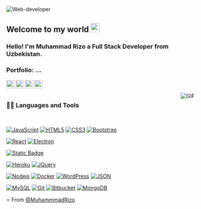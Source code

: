 ![Web-developer](https://github.com/user-attachments/assets/0c3a3ed1-f6fc-4ea8-be62-b0ed1246c12b)

    
## Welcome to my world <img src="https://github.com/TheDudeThatCode/TheDudeThatCode/blob/master/Assets/Earth.gif" width="24px">

### Hello! I'm Muhammad Rizo a Full Stack Developer from Uzbekistan.

### Portfolio: ...

<a href="https://x.com/odilovmuhamm52">
  <img align="left" alt="Muhammad Rizo | Twitter" width="22px" src="https://cdn.jsdelivr.net/npm/simple-icons@v3/icons/twitter.svg" />
</a>
<a href="https://www.linkedin.com/in/muhammad-rizo-56686a261/">
  <img align="left" alt="Muhammad Rizo" width="22px" src="https://cdn.jsdelivr.net/npm/simple-icons@v3/icons/linkedin.svg" />
</a>
<a href="https://www.facebook.com/profile.php?id=100090876400461">
  <img align="left" alt="Muhammad Rizo" width="22px" src="https://cdn.jsdelivr.net/npm/simple-icons@v3/icons/facebook.svg" />
</a>
<a href="https://www.instagram.com/rizo_adilov/">
  <img align="left" alt="Muhammad Rizo" width="22px" src="https://cdn.jsdelivr.net/npm/simple-icons@13.16.0/icons/instagram.svg" />
</a>

<br />
<br />

  <img align="right" alt="GIF" src="https://media.giphy.com/media/836HiJc7pgzy8iNXCn/giphy.gif" />
  
### 👨‍💻 Languages and Tools

<br />

[![JavaScript](https://img.shields.io/badge/-JavaScript-black?style=flat&logo=javascript&link=https://github.com/MuhammmadRizo)](https://github.com/MuhammmadRizo) 
[![HTML5](https://img.shields.io/badge/-HTML5-E34F26?style=flat&logo=html5&logoColor=white&link=https://github.com/MuhammmadRizo)](https://github.com/MuhammmadRizo) 
[![CSS3](https://img.shields.io/badge/-CSS3-1572B6?style=flat&logo=css3&link=https://github.com/MuhammmadRizo)](https://github.com/MuhammmadRizo) 
[![Bootstrap](https://img.shields.io/badge/-Bootstrap-563D7C?style=flat&logo=bootstrap&link=https://github.com/MuhammmadRizo)](https://github.com/MuhammmadRizo) 

[![React](https://img.shields.io/badge/-React-black?style=flat&logo=react&link=https://github.com/MuhammmadRizo)](https://github.com/MuhammmadRizo) 
[![Electron](https://img.shields.io/badge/-Electron-gray?style=flat&logo=electron&link=https://github.com/MuhammmadRizo)](https://github.com/MuhammmadRizo) 

[![Static Badge](https://img.shields.io/badge/Python-black?style=flat&logo=python&logoColor=white&logoSize=20px&link=https://github.com/MuhammmadRizo)](https://github.com/MuhammmadRizo)

[![Heroku](https://img.shields.io/badge/-Heroku-gray?style=flat&logo=heroku&link=https://github.com/MuhammmadRizo)](https://github.com/MuhammmadRizo) 
[![JQuery](https://img.shields.io/badge/-JQuery-blue?style=flat&logo=jquery&link=https://github.com/MuhammmadRizo)](https://github.com/MuhammmadRizo) 

[![Nodejs](https://img.shields.io/badge/-Nodejs-green?style=flat&logo=Node.js&link=https://github.com/MuhammmadRizo)](https://github.com/MuhammmadRizo) 
[![Docker](https://img.shields.io/badge/-Docker-black?style=flat&logo=docker&link=https://github.com/MuhammmadRizo)](https://github.com/MuhammmadRizo) 
[![WordPress](https://img.shields.io/badge/-WordPress-blue?style=flat&logo=wordpress&link=https://github.com/MuhammmadRizo)](https://github.com/MuhammmadRizo) 
[![JSON](https://img.shields.io/badge/-json-02569B?style=flat&logo=json&link=https://github.com/MuhammmadRizo)](https://github.com/MuhammmadRizo)

[![MySQL](https://img.shields.io/badge/-MySQL-black?style=flat&logo=mysql&link=https://github.com/MuhammmadRizo)](https://github.com/MuhammmadRizo)
[![Git](https://img.shields.io/badge/-Git-black?style=flat&logo=git&link=https://github.com/MuhammmadRizo)](https://github.com/MuhammmadRizo) 
[![Bitbucket](https://img.shields.io/badge/-Bitbucket-blue?style=flat&logo=bitbucket&link=https://github.com/MuhammmadRizo)](https://github.com/MuhammmadRizo)
[![MongoDB](https://img.shields.io/badge/-MongoDB-FCA121?style=flat&logo=mongodb&link=https://github.com/MuhammmadRizo)](https://github.com/MuhammmadRizo) 



⭐️ From [@MuhammmadRizo](https://github.com/MuhammmadRizo)
